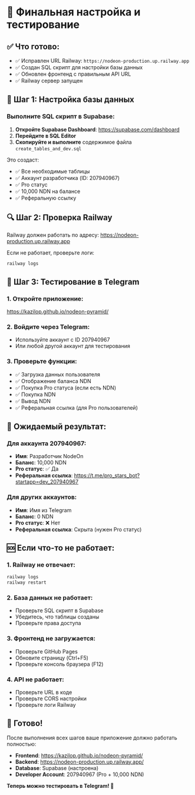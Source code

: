 # 🚀 Финальная настройка и тестирование

## ✅ Что готово:
- ✅ Исправлен URL Railway: `https://nodeon-production.up.railway.app`
- ✅ Создан SQL скрипт для настройки базы данных
- ✅ Обновлен фронтенд с правильным API URL
- ✅ Railway сервер запущен

## 🔧 Шаг 1: Настройка базы данных

### Выполните SQL скрипт в Supabase:

1. **Откройте Supabase Dashboard**: https://supabase.com/dashboard
2. **Перейдите в SQL Editor**
3. **Скопируйте и выполните** содержимое файла `create_tables_and_dev.sql`

Это создаст:
- ✅ Все необходимые таблицы
- ✅ Аккаунт разработчика (ID: 207940967)
- ✅ Pro статус
- ✅ 10,000 NDN на балансе
- ✅ Реферальную ссылку

## 🔍 Шаг 2: Проверка Railway

Railway должен работать по адресу: https://nodeon-production.up.railway.app

Если не работает, проверьте логи:
```bash
railway logs
```

## 📱 Шаг 3: Тестирование в Telegram

### 1. Откройте приложение:
https://kazilop.github.io/nodeon-pyramid/

### 2. Войдите через Telegram:
- Используйте аккаунт с ID 207940967
- Или любой другой аккаунт для тестирования

### 3. Проверьте функции:
- ✅ Загрузка данных пользователя
- ✅ Отображение баланса NDN
- ✅ Покупка Pro статуса (если есть NDN)
- ✅ Покупка NDN
- ✅ Вывод NDN
- ✅ Реферальная ссылка (для Pro пользователей)

## 🎯 Ожидаемый результат:

### Для аккаунта 207940967:
- **Имя**: Разработчик NodeOn
- **Баланс**: 10,000 NDN
- **Pro статус**: ✅ Да
- **Реферальная ссылка**: https://t.me/pro_stars_bot?startapp=dev_207940967

### Для других аккаунтов:
- **Имя**: Имя из Telegram
- **Баланс**: 0 NDN
- **Pro статус**: ❌ Нет
- **Реферальная ссылка**: Скрыта (нужен Pro статус)

## 🆘 Если что-то не работает:

### 1. Railway не отвечает:
```bash
railway logs
railway restart
```

### 2. База данных не работает:
- Проверьте SQL скрипт в Supabase
- Убедитесь, что таблицы созданы
- Проверьте права доступа

### 3. Фронтенд не загружается:
- Проверьте GitHub Pages
- Обновите страницу (Ctrl+F5)
- Проверьте консоль браузера (F12)

### 4. API не работает:
- Проверьте URL в коде
- Проверьте CORS настройки
- Проверьте логи Railway

## 🎉 Готово!

После выполнения всех шагов ваше приложение должно работать полностью:

- **Frontend**: https://kazilop.github.io/nodeon-pyramid/
- **Backend**: https://nodeon-production.up.railway.app/
- **Database**: Supabase (настроена)
- **Developer Account**: 207940967 (Pro + 10,000 NDN)

**Теперь можно тестировать в Telegram! 🚀**
